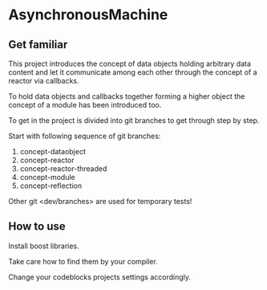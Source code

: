 # AsynchronousMachine

## Get familiar

This project introduces the concept of data objects holding arbitrary data content
and let it communicate among each other through the concept of a reactor via callbacks.

To hold data objects and callbacks together forming a higher object the concept of a
module has been introduced too.

To get in the project is divided into git branches to get through step by step.

Start with following sequence of git branches:

1. concept-dataobject
2. concept-reactor
3. concept-reactor-threaded
4. concept-module
5. concept-reflection
 
Other git <dev/branches> are used for temporary tests!

## How to use

Install boost libraries.

Take care how to find them by your compiler.

Change your codeblocks projects settings accordingly.
